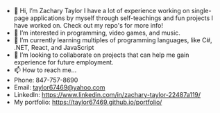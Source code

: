 - 👋 Hi, I’m Zachary Taylor I have a lot of experience working on single-page applications by myself through self-teachings and fun projects I have worked on. Check out my repo's for more info!
- 👀 I’m interested in programming, video games, and music.
- 🌱 I’m currently learning multiples of programming languages, like C#, .NET, React, and JavaScript
- 💞️ I’m looking to collaborate on projects that can help me gain experience for future employment.
- 📫 How to reach me... 
- Phone: 847-757-8690 
- Email: taylor67469@yahoo.com 
- LinkedIn: https://www.linkedin.com/in/zachary-taylor-22487a119/ 
- My portfolio: https://taylor67469.github.io/portfolio/

<!---
taylor67469/taylor67469 is a ✨ special ✨ repository because its `README.md` (this file) appears on your GitHub profile.
You can click the Preview link to take a look at your changes.
--->
